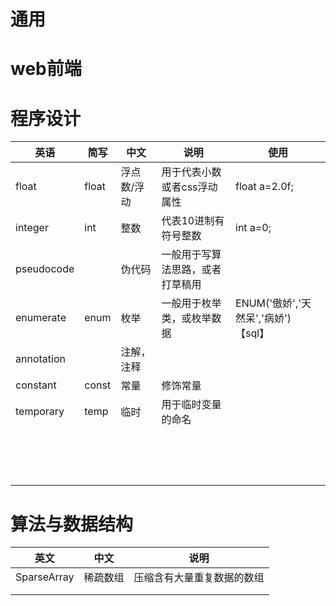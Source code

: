 # 通用 

# web前端

# 程序设计

| 英语       | 简写  | 中文        | 说明                             | 使用                                   |
| ---------- | ----- | ----------- | -------------------------------- | -------------------------------------- |
| float      | float | 浮点数/浮动 | 用于代表小数或者css浮动属性      | float a=2.0f;                          |
| integer    | int   | 整数        | 代表10进制有符号整数             | int a=0;                               |
| pseudocode |       | 伪代码      | 一般用于写算法思路，或者打草稿用 |                                        |
| enumerate  | enum  | 枚举        | 一般用于枚举类，或枚举数据       | ENUM('傲娇','天然呆','病娇')   【sql】 |
| annotation |       | 注解，注释  |                                  |                                        |
| constant   | const | 常量        | 修饰常量                         |                                        |
| temporary  | temp  | 临时        | 用于临时变量的命名               |                                        |
|            |       |             |                                  |                                        |
|            |       |             |                                  |                                        |
|            |       |             |                                  |                                        |
|            |       |             |                                  |                                        |
|            |       |             |                                  |                                        |
|            |       |             |                                  |                                        |
|            |       |             |                                  |                                        |
|            |       |             |                                  |                                        |
|            |       |             |                                  |                                        |
|            |       |             |                                  |                                        |
|            |       |             |                                  |                                        |
|            |       |             |                                  |                                        |
|            |       |             |                                  |                                        |
|            |       |             |                                  |                                        |
|            |       |             |                                  |                                        |

# 算法与数据结构

| 英文        | 中文     | 说明                       |
| ----------- | -------- | -------------------------- |
| SparseArray | 稀疏数组 | 压缩含有大量重复数据的数组 |
|             |          |                            |
|             |          |                            |

